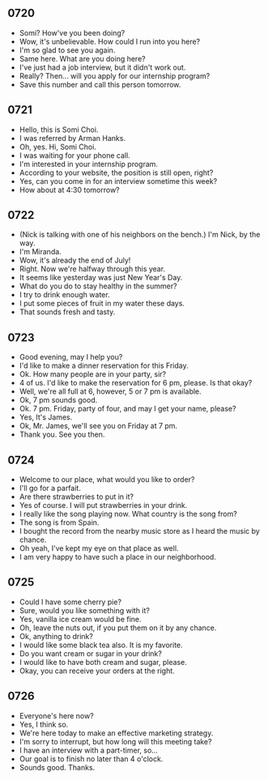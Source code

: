 ## 0720

- Somi? How've you been doing?
- Wow, it's unbelievable. How could I run into you here?
- I'm so glad to see you again.
- Same here. What are you doing here?
- I've just had a job interview, but it didn't work out.
- Really? Then... will you apply for our internship program?
- Save this number and call this person tomorrow.

## 0721

- Hello, this is Somi Choi.
- I was referred by Arman Hanks.
- Oh, yes. Hi, Somi Choi.
- I was waiting for your phone call.
- I'm interested in your internship program.
- According to your website, the position is still open, right?
- Yes, can you come in for an interview sometime this week?
- How about at 4:30 tomorrow?

## 0722

- (Nick is talking with one of his neighbors on the bench.) I'm Nick, by the way.
- I'm Miranda.
- Wow, it's already the end of July!
- Right. Now we're halfway through this year.
- It seems like yesterday was just New Year's Day.
- What do you do to stay healthy in the summer?
- I try to drink enough water.
- I put some pieces of fruit in my water these days.
- That sounds fresh and tasty.

## 0723

- Good evening, may I help you?
- I'd like to make a dinner reservation for this Friday.
- Ok. How many people are in your party, sir?
- 4 of us. I'd like to make the reservation for 6 pm, please. Is that okay?
- Well, we're all full at 6, however, 5 or 7 pm is available.
- Ok, 7 pm sounds good.
- Ok. 7 pm. Friday, party of four, and may I get your name, please?
- Yes, It's James.
- Ok, Mr. James, we'll see you on Friday at 7 pm.
- Thank you. See you then.

## 0724

- Welcome to our place, what would you like to order?
- I'll go for a parfait.
- Are there strawberries to put in it?
- Yes of course. I will put strawberries in your drink.
- I really like the song playing now. What country is the song from?
- The song is from Spain.
- I bought the record from the nearby music store as I heard the music by chance.
- Oh yeah, I've kept my eye on that place as well.
- I am very happy to have such a place in our neighborhood.

## 0725

- Could I have some cherry pie?
- Sure, would you like something with it?
- Yes, vanilla ice cream would be fine.
- Oh, leave the nuts out, if you put them on it by any chance.
- Ok, anything to drink?
- I would like some black tea also. It is my favorite.
- Do you want cream or sugar in your drink?
- I would like to have both cream and sugar, please.
- Okay, you can receive your orders at the right.

## 0726

- Everyone's here now?
- Yes, I think so.
- We're here today to make an effective marketing strategy.
- I'm sorry to interrupt, but how long will this meeting take?
- I have an interview with a part-timer, so...
- Our goal is to finish no later than 4 o'clock.
- Sounds good. Thanks.
